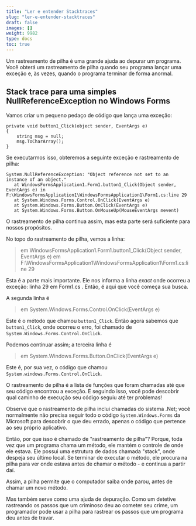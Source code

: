 ```yaml
---
title: "Ler e entender Stacktraces"
slug: "ler-e-entender-stacktraces"
draft: false
images: []
weight: 9982
type: docs
toc: true
---
```


Um rastreamento de pilha é uma grande ajuda ao depurar um programa. Você obterá um rastreamento de pilha quando seu programa lançar uma exceção e, às vezes, quando o programa terminar de forma anormal.

## Stack trace para uma simples NullReferenceException no Windows Forms
Vamos criar um pequeno pedaço de código que lança uma exceção:

    private void button1_Click(object sender, EventArgs e)
    {
        string msg = null;
        msg.ToCharArray();
    }

Se executarmos isso, obteremos a seguinte exceção e rastreamento de pilha:

    System.NullReferenceException: "Object reference not set to an instance of an object."
       at WindowsFormsApplication1.Form1.button1_Click(Object sender, EventArgs e) in F:\WindowsFormsApplication1\WindowsFormsApplication1\Form1.cs:line 29
       at System.Windows.Forms.Control.OnClick(EventArgs e)
       at System.Windows.Forms.Button.OnClick(EventArgs e)
       at System.Windows.Forms.Button.OnMouseUp(MouseEventArgs mevent)

O rastreamento de pilha continua assim, mas esta parte será suficiente para nossos propósitos.

No topo do rastreamento de pilha, vemos a linha:

> em WindowsFormsApplication1.Form1.button1_Click(Object sender, EventArgs e) em F:\WindowsFormsApplication1\WindowsFormsApplication1\Form1.cs:line 29

Esta é a parte mais importante. Ele nos informa a linha _exact_ onde ocorreu a exceção: linha 29 em Form1.cs .
Então, é aqui que você começa sua busca.

A segunda linha é

> em System.Windows.Forms.Control.OnClick(EventArgs e)

Este é o método que chamou `button1_Click`. Então agora sabemos que `button1_Click`, onde ocorreu o erro, foi chamado de `System.Windows.Forms.Control.OnClick`.

Podemos continuar assim; a terceira linha é

> em System.Windows.Forms.Button.OnClick(EventArgs e)

Este é, por sua vez, o código que chamou `System.windows.Forms.Control.OnClick`.

O rastreamento de pilha é a lista de funções que foram chamadas até que seu código encontrou a exceção.
E seguindo isso, você pode descobrir qual caminho de execução seu código seguiu até ter problemas!

Observe que o rastreamento de pilha inclui chamadas do sistema .Net; você normalmente não precisa seguir todo o código `System.Windows.Forms` da Microsoft para descobrir o que deu errado, apenas o código que pertence ao seu próprio aplicativo.


Então, por que isso é chamado de "rastreamento de pilha"?
Porque, toda vez que um programa chama um método, ele mantém o controle de onde ele estava. Ele possui uma estrutura de dados chamada "stack", onde despeja seu último local.
Se terminar de executar o método, ele procura na pilha para ver onde estava antes de chamar o método - e continua a partir daí.

Assim, a pilha permite que o computador saiba onde parou, antes de chamar um novo método.

Mas também serve como uma ajuda de depuração. Como um detetive rastreando os passos que um criminoso deu ao cometer seu crime, um programador pode usar a pilha para rastrear os passos que um programa deu antes de travar.





